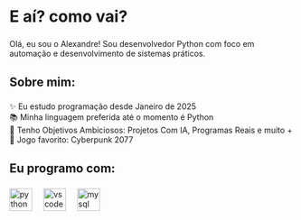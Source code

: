 <h1 align="left">E aí? como vai?</h1>

###

<p align="left">Olá, eu sou o Alexandre! Sou desenvolvedor Python com foco em automação e desenvolvimento de sistemas práticos.</p>

###

<h2 align="left">Sobre mim:</h2>

###

<p align="left">✨ Eu estudo programação desde Janeiro de 2025<br>📚 Minha linguagem preferida até o momento é Python<br>🎯 Tenho Objetivos Ambiciosos: Projetos Com IA, Programas Reais e muito +<br>🎲 Jogo favorito: Cyberpunk 2077</p>

###

<h2 align="left">Eu programo com:</h2>

###

<div align="left">
  <img src="https://cdn.jsdelivr.net/gh/devicons/devicon/icons/python/python-original.svg" height="40" alt="python logo"  />
  <img width="12" />
  <img src="https://cdn.jsdelivr.net/gh/devicons/devicon/icons/vscode/vscode-original.svg" height="40" alt="vscode logo"  />
  <img width="12" />
  <img src="https://cdn.jsdelivr.net/gh/devicons/devicon/icons/mysql/mysql-original.svg" height="40" alt="mysql logo"  />
</div>

###
